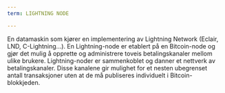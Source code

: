 ```yaml
---
term: LIGHTNING NODE

---
```

En datamaskin som kjører en implementering av Lightning Network (Eclair, LND, C-Lightning...). En Lightning-node er etablert på en Bitcoin-node og gjør det mulig å opprette og administrere toveis betalingskanaler mellom ulike brukere. Lightning-noder er sammenkoblet og danner et nettverk av betalingskanaler. Disse kanalene gir mulighet for et nesten ubegrenset antall transaksjoner uten at de må publiseres individuelt i Bitcoin-blokkjeden.